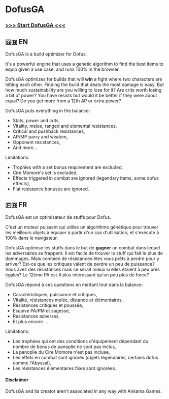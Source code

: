 # DofusGA

### __[>>> Start DofusGA <<<](https://fontaineriant.github.io/dofusga/voici/render/dofusga.html)__

## 🇬🇧 EN
DofusGA is a build optimizer for Dofus.

It's a powerful engine that uses a genetic algorithm to find the best items to equip given a use case, and runs 100% in the browser.

DofusGA optimizes for builds that will __win__ a fight where two characters are hitting each other. Finding the build that deals the most damage is easy. But how much sustainability are you willing to lose for it? Are crits worth losing a bit of power? You have resists but would it be better if they were about equal? Do you get more from a 12th AP or extra power?

DofusGA puts everything in the balance:
 * Stats, power and crits,
 * Vitality, melee, ranged and elemental resistances,
 * Critical and pushback resistances,
 * AP/MP parry and wisdom,
 * Opponent resistances,
 * And more...

Limitations:
 * Trophies with a set bonus requirement are excluded,
 * Cire Momore's set is excluded,
 * Effects triggered in combat are ignored (legendary items, some dofus effects),
 * Flat resistance bonuses are ignored.

## 🇫🇷 FR
DofusGA est un optimisateur de stuffs pour Dofus.

C'est un moteur puissant qui utilise un algorithme génétique pour trouver les meilleurs objets à équiper à partir d'un cas d'utilisation, et s'exécute à 100% dans le navigateur.

DofusGA optimise les stuffs dans le but de __gagner__ un combat dans lequel les adversaires se frappent.
Il est facile de trouver le stuff qui fait le plus de dommages. Mais combien de résistances êtes vous prêts à perdre pour y arriver?
Est-ce que les critiques valent de perdre un peu de puissance? Vous avez des résistances mais ce serait mieux si elles étaient à peu près égales?
Le 12ème PA est-il plus intéressant qu'un peu plus de force?

DofusGA répond à ces questions en mettant tout dans la balance:
 * Caractéristiques, puissance et critiques,
 * Vitalité, résistances melée, distance et élémentaires,
 * Résistances critiques et poussée,
 * Esquive PA/PM et sagesse,
 * Resistances adverses,
 * Et plus encore ...

Limitations:
 * Les trophées qui ont des conditions d'équipement dépendant du nombre de bonus de panoplie ne sont pas inclus,
 * La panoplie du Cire Momore n'est pas incluse,
 * Les effets en combat sont ignorés (objets légendaires, certains dofus comme l'Abyssal),
 * Les résistances élémentaires fixes sont ignorées.

#### Disclaimer
DofusGA and its creator aren't associated in any way with Ankama Games.


